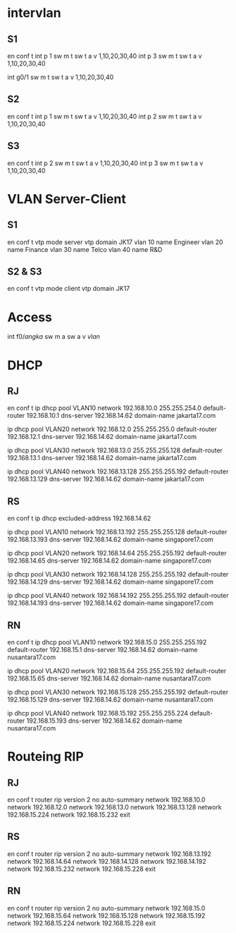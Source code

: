 # intervlan
## S1
en 
conf t
int p 1
sw m t
sw t a v 1,10,20,30,40
int p 3
sw m t
sw t a v 1,10,20,30,40

int g0/1
sw m t
sw t a v 1,10,20,30,40


## S2
en 
conf t
int p 1
sw m t
sw t a v 1,10,20,30,40
int p 2
sw m t
sw t a v 1,10,20,30,40


## S3
en 
conf t
int p 2
sw m t
sw t a v 1,10,20,30,40
int p 3
sw m t
sw t a v 1,10,20,30,40


# VLAN Server-Client
## S1
en 
conf t
vtp mode server
vtp domain JK17
vlan 10
name Engineer
vlan 20
name Finance
vlan 30
name Telco
vlan 40
name R&D


## S2 & S3
en
conf t
vtp mode client
vtp domain JK17

# Access
int f0/_angka_
sw m a
sw a v _vlan_

# DHCP
## RJ
en
conf t
ip dhcp pool VLAN10
 network 192.168.10.0 255.255.254.0
 default-router 192.168.10.1
 dns-server 192.168.14.62
 domain-name jakarta17.com

ip dhcp pool VLAN20
 network 192.168.12.0 255.255.255.0
 default-router 192.168.12.1
 dns-server 192.168.14.62
 domain-name jakarta17.com

ip dhcp pool VLAN30
 network 192.168.13.0 255.255.255.128
 default-router 192.168.13.1
 dns-server 192.168.14.62
 domain-name jakarta17.com

ip dhcp pool VLAN40
 network 192.168.13.128 255.255.255.192
 default-router 192.168.13.129
 dns-server 192.168.14.62
 domain-name jakarta17.com

 
## RS
en
conf t
ip dhcp excluded-address 192.168.14.62

ip dhcp pool VLAN10
 network 192.168.13.192 255.255.255.128
 default-router 192.168.13.193
 dns-server 192.168.14.62
 domain-name singapore17.com

ip dhcp pool VLAN20
 network 192.168.14.64 255.255.255.192
 default-router 192.168.14.65
 dns-server 192.168.14.62
 domain-name singapore17.com

ip dhcp pool VLAN30
 network 192.168.14.128 255.255.255.192
 default-router 192.168.14.129
 dns-server 192.168.14.62
 domain-name singapore17.com

ip dhcp pool VLAN40
 network 192.168.14.192 255.255.255.192
 default-router 192.168.14.193
 dns-server 192.168.14.62
 domain-name singapore17.com

## RN
en
conf t
ip dhcp pool VLAN10
 network 192.168.15.0 255.255.255.192
 default-router 192.168.15.1
 dns-server 192.168.14.62
 domain-name nusantara17.com

ip dhcp pool VLAN20
 network 192.168.15.64 255.255.255.192
 default-router 192.168.15.65
 dns-server 192.168.14.62
 domain-name nusantara17.com

ip dhcp pool VLAN30
 network 192.168.15.128 255.255.255.192
 default-router 192.168.15.129
 dns-server 192.168.14.62
 domain-name nusantara17.com

ip dhcp pool VLAN40
 network 192.168.15.192 255.255.255.224
 default-router 192.168.15.193
 dns-server 192.168.14.62
 domain-name nusantara17.com

# Routeing RIP
## RJ
en
conf t
router rip
 version 2
 no auto-summary
 network 192.168.10.0
 network 192.168.12.0
 network 192.168.13.0
 network 192.168.13.128
 network 192.168.15.224
 network 192.168.15.232
exit

## RS
en
conf t
router rip
 version 2
 no auto-summary
 network 192.168.13.192
 network 192.168.14.64
 network 192.168.14.128
 network 192.168.14.192
 network 192.168.15.232
 network 192.168.15.228 
exit

## RN
en
conf t
router rip
 version 2
 no auto-summary
 network 192.168.15.0
 network 192.168.15.64
 network 192.168.15.128
 network 192.168.15.192
 network 192.168.15.224
 network 192.168.15.228
exit

